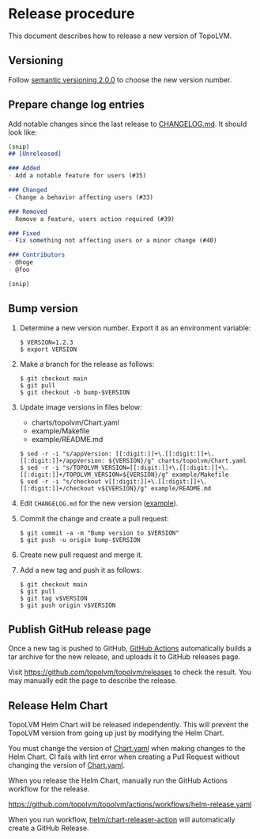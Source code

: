 Release procedure
=================

This document describes how to release a new version of TopoLVM.

Versioning
----------

Follow [semantic versioning 2.0.0][semver] to choose the new version number.

Prepare change log entries
--------------------------

Add notable changes since the last release to [CHANGELOG.md](CHANGELOG.md).
It should look like:

```markdown
(snip)
## [Unreleased]

### Added
- Add a notable feature for users (#35)

### Changed
- Change a behavior affecting users (#33)

### Removed
- Remove a feature, users action required (#39)

### Fixed
- Fix something not affecting users or a minor change (#40)

### Contributors
- @hoge
- @foo

(snip)
```

Bump version
------------

1. Determine a new version number.  Export it as an environment variable:

    ```console
    $ VERSION=1.2.3
    $ export VERSION
    ```

2. Make a branch for the release as follows:

    ```console
    $ git checkout main
    $ git pull
    $ git checkout -b bump-$VERSION
    ```

3. Update image versions in files below:
   - charts/topolvm/Chart.yaml
   - example/Makefile
   - example/README.md
    ```console
    $ sed -r -i "s/appVersion: [[:digit:]]+\.[[:digit:]]+\.[[:digit:]]+/appVersion: ${VERSION}/g" charts/topolvm/Chart.yaml
    $ sed -r -i "s/TOPOLVM_VERSION=[[:digit:]]+\.[[:digit:]]+\.[[:digit:]]+/TOPOLVM_VERSION=${VERSION}/g" example/Makefile
    $ sed -r -i "s/checkout v[[:digit:]]+\.[[:digit:]]+\.[[:digit:]]+/checkout v${VERSION}/g" example/README.md
    ```
4. Edit `CHANGELOG.md` for the new version ([example][]).
5. Commit the change and create a pull request:

    ```console
    $ git commit -a -m "Bump version to $VERSION"
    $ git push -u origin bump-$VERSION
    ```

6. Create new pull request and merge it.
7. Add a new tag and push it as follows:

    ```console
    $ git checkout main
    $ git pull
    $ git tag v$VERSION
    $ git push origin v$VERSION
    ```

Publish GitHub release page
---------------------------

Once a new tag is pushed to GitHub, [GitHub Actions][] automatically
builds a tar archive for the new release, and uploads it to GitHub
releases page.

Visit https://github.com/topolvm/topolvm/releases to check
the result.  You may manually edit the page to describe the release.

Release Helm Chart
------------------

TopoLVM Helm Chart will be released independently.
This will prevent the TopoLVM version from going up just by modifying the Helm Chart.

You must change the version of [Chart.yaml](./charts/topolvm/Chart.yaml) when making changes to the Helm Chart.
CI fails with lint error when creating a Pull Request without changing the version of [Chart.yaml](./charts/topolvm/Chart.yaml).

When you release the Helm Chart, manually run the GitHub Actions workflow for the release.

https://github.com/topolvm/topolvm/actions/workflows/helm-release.yaml

When you run workflow, [helm/chart-releaser-action](https://github.com/helm/chart-releaser-action) will automatically create a GitHub Release.

[semver]: https://semver.org/spec/v2.0.0.html
[example]: https://github.com/cybozu-go/etcdpasswd/commit/77d95384ac6c97e7f48281eaf23cb94f68867f79
[GitHub Actions]: https://github.com/topolvm/topolvm/actions
